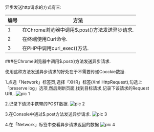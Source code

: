 异步发送http请求的方式有三:

编号|                 方法
----|---------------------------------------------
1   |在Chrome浏览器中调用$.post()方法发送异步请求.
2   |在终端使用Curl命令.
3   |在PHP中调用curl_exec()方法.

###在Chrome浏览器中调用$.post()方法发送异步请求.

使用这种方法发送异步请求的好处在于不需要传递Coockie数据.

1.点选「Network」标签页,选择「XHR」标签(Xml HttpRequest),勾选上「preserve log」选项,然后刷新页面,找到目标请求,记录下该请求的Request URL.
![pic 1](http://123.57.28.146/Public/Images/201602081.png)

2.记录下请求中携带的POST数据.
![pic 2](http://123.57.28.146/Public/Images/201602082.png)

3.在Console中通过$.post方法发送异步请求.
![pic 3](http://123.57.28.146/Public/Images/201602083.png)

4.在「Network」标签中查看异步请求返回的数据
![pic 4](http://123.57.28.146/Public/Images/201602084.png)
